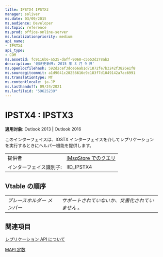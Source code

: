 ```yaml
---
title: IPSTX4 IPSTX3
manager: soliver
ms.date: 03/09/2015
ms.audience: Developer
ms.topic: reference
ms.prod: office-online-server
ms.localizationpriority: medium
api_name:
- IPSTX4
api_type:
- COM
ms.assetid: fc9116b6-a525-daff-9068-c5653d278ab2
description: '最終更新日: 2015 年 3 月 9 日'
ms.openlocfilehash: 592d2cef3dce66ab1d71872fe7b3242f3826e1f8
ms.sourcegitcommit: a1d9041c20256616c9c183f7d1049142a7ac6991
ms.translationtype: MT
ms.contentlocale: ja-JP
ms.lasthandoff: 09/24/2021
ms.locfileid: "59625239"
---
```

# <a name="ipstx4--ipstx3"></a>IPSTX4 : IPSTX3

  
  
**適用対象**: Outlook 2013 | Outlook 2016 
  
このインターフェイスは、IOSTX インターフェイスを介してレプリケーションを実行するときにヘルパー機能を提供します。
  
|||
|:-----|:-----|
|提供者  <br/> |[IMsgStore でのクエリ](imsgstoreimapiprop.md) <br/> |
|インターフェイス識別子:  <br/> |IID_IPSTX4  <br/> |
   
## <a name="vtable-order"></a>Vtable の順序

|||
|:-----|:-----|
| *プレースホルダー メンバー*  <br/> | *サポートされていないか、文書化されていません*  。  <br/> |
   
## <a name="see-also"></a>関連項目



[レプリケーション API について](about-the-replication-api.md)
  
[MAPI 定数](mapi-constants.md)

